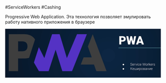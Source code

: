 #ServiceWorkers #Cashing

Progressive Web Application. Эта технология позволяет эмулировать работу нативного приложения в браузере

![](../_png/6c002d1c935278b379ea1b74fbb330c2.png)
